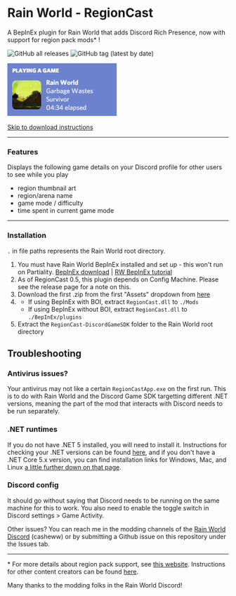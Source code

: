 # Rain World - RegionCast
A BepInEx plugin for Rain World that adds Discord Rich Presence, now with support for region pack mods* !

![GitHub all releases](https://img.shields.io/github/downloads/casheww/RW-RegionCast/total?color=7185a8&style=for-the-badge)
![GitHub tag (latest by date)](https://img.shields.io/github/v/tag/casheww/RW-RegionCast?color=233f70&label=latest&style=for-the-badge)

![regioncast demo](https://github.com/casheww/RW-RegionCast/blob/main/assets/regioncastdemo.png)

[Skip to download instructions](https://github.com/casheww/RW-RegionCast#installation)

---

### Features
Displays the following game details on your Discord profile for other users to see while you play
- region thumbnail art
- region/arena name
- game mode / difficulty
- time spent in current game mode

---

### Installation
`.` in file paths represents the Rain World root directory.

1) You must have Rain World BepInEx installed and set up - this won't run on Partiality.   [BepInEx download](https://drive.google.com/file/d/1WcCCsS3ABBdO1aX-iJGeqeE07YE4Qv88/view) | [RW BepInEx tutorial](https://youtu.be/brDN_8uN6-U)
2) As of RegionCast 0.5, this plugin depends on Config Machine. Please see the release page for a note on this.
3) Download the first .zip from the first "Assets" dropdown from [here](https://github.com/casheww/RW-RegionCast/releases/)
4) - If using BepInEx with BOI, extract `RegionCast.dll` to `./Mods`
   - If using BepInEx without BOI, extract `RegionCast.dll` to `./BepInEx/plugins`
5) Extract the `RegionCast-DiscordGameSDK` folder to the Rain World root directory


## Troubleshooting

### Antivirus issues?
Your antivirus may not like a certain `RegionCastApp.exe` on the first run. This is to do with Rain World and the Discord Game SDK targetting different .NET versions, meaning the part of the mod that interacts with Discord needs to be run separately.

### .NET runtimes
If you do not have .NET 5 installed, you will need to install it. Instructions for checking your .NET versions can be found [here](https://docs.microsoft.com/en-us/dotnet/core/install/how-to-detect-installed-versions?pivots=os-windows#check-runtime-versions), and if you don't have a .NET Core 5.x version, you can find installation links for Windows, Mac, and Linux [a little further down on that page](https://docs.microsoft.com/en-us/dotnet/core/install/how-to-detect-installed-versions?pivots=os-windows#next-steps).


### Discord config
It should go without saying that Discord needs to be running on the same machine for this to work. You also need to enable the toggle switch in Discord settings > Game Activity.


Other issues? You can reach me in the modding channels of the [Rain World Discord](https://discord.gg/rainworld) (casheww) or by submitting a Github issue on this repository under the Issues tab.

---

\* For more details about region pack support, see [this  website](https://casheww.github.io/RW-RegionCast/).
Instructions for other content creators can be found [here](https://rain-world-modding.github.io/pages/utility-mods/RegionCast.html).

Many thanks to the modding folks in the Rain World Discord!
